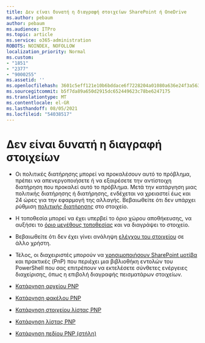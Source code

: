 ```yaml
---
title: Δεν είναι δυνατή η διαγραφή στοιχείων SharePoint ή OneDrive
ms.author: pebaum
author: pebaum
ms.audience: ITPro
ms.topic: article
ms.service: o365-administration
ROBOTS: NOINDEX, NOFOLLOW
localization_priority: Normal
ms.custom:
- "1851"
- "2377"
- "9000255"
ms.assetid: ''
ms.openlocfilehash: 3601c5eff121e10b6bddace6f7228204a01080a636e24f3a56373fe8d469c799
ms.sourcegitcommit: b5f7da89a650d2915dc652449623c78be6247175
ms.translationtype: MT
ms.contentlocale: el-GR
ms.lasthandoff: 08/05/2021
ms.locfileid: "54038517"
---
```

# <a name="unable-to-delete-items"></a>Δεν είναι δυνατή η διαγραφή στοιχείων

- Οι πολιτικές διατήρησης μπορεί να προκαλέσουν αυτό το πρόβλημα, πρέπει να απενεργοποιήσετε ή να εξαιρέσετε την αντίστοιχη διατήρηση που προκαλεί αυτό το πρόβλημα. Μετά την κατάργηση μιας πολιτικής διατήρησης ή διατήρησης, ενδέχεται να χρειαστεί έως και 24 ώρες για την εφαρμογή της αλλαγής. Βεβαιωθείτε ότι δεν υπάρχει ρύθμιση [πολιτικής διατήρησης](https://docs.microsoft.com/microsoft-365/compliance/retention-policies) στο στοιχείο.

- Η τοποθεσία μπορεί να έχει υπερβεί το όριο χώρου αποθήκευσης, να αυξήσει το [όριο μεγέθους τοποθεσίας](https://docs.microsoft.com/powershell/module/sharepoint-online/set-sposite?view=sharepoint-ps) και να διαγράψει το στοιχείο.

- Βεβαιωθείτε ότι δεν έχει γίνει ανάληψη [ελέγχου του στοιχείου](https://support.office.com/article/check-out-check-in-or-discard-changes-to-files-in-a-library-7e2c12a9-a874-4393-9511-1378a700f6de) σε άλλο χρήστη.

- Τέλος, οι διαχειριστές μπορούν να [χρησιμοποιήσουν SharePoint μοτίβα](https://docs.microsoft.com/powershell/sharepoint/sharepoint-pnp/sharepoint-pnp-cmdlets?view=sharepoint-ps#installation) και πρακτικές (PnP) που περιέχει μια βιβλιοθήκη εντολών του PowerShell που σας επιτρέπουν να εκτελέσετε σύνθετες ενέργειες διαχείρισης, όπως η επιβολή διαγραφής πεισματάρων στοιχείων.
- [Κατάργηση αρχείου PNP](https://docs.microsoft.com/powershell/module/sharepoint-pnp/remove-pnpfile?view=sharepoint-ps)
- [Κατάργηση φακέλου PNP](https://docs.microsoft.com/powershell/module/sharepoint-pnp/remove-pnpfolder?view=sharepoint-ps)
- [Κατάργηση στοιχείου λίστας PNP](https://docs.microsoft.com/powershell/module/sharepoint-pnp/remove-pnplistitem?view=sharepoint-ps)
- [Κατάργηση λίστας PNP](https://docs.microsoft.com/powershell/module/sharepoint-pnp/remove-pnplist?view=sharepoint-ps)
- [Κατάργηση πεδίου PNP (στήλη)](https://docs.microsoft.com/powershell/module/sharepoint-pnp/remove-pnpfield?view=sharepoint-ps)
